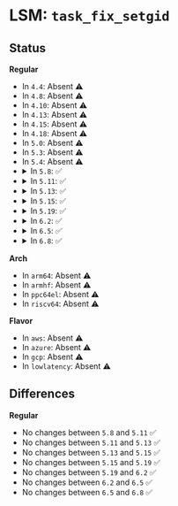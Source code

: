 # LSM: <code>task_fix_setgid</code>

## Status
<b>Regular</b>
<ul>
<li>
In <code>4.4</code>: Absent ⚠️
</li>
<li>
In <code>4.8</code>: Absent ⚠️
</li>
<li>
In <code>4.10</code>: Absent ⚠️
</li>
<li>
In <code>4.13</code>: Absent ⚠️
</li>
<li>
In <code>4.15</code>: Absent ⚠️
</li>
<li>
In <code>4.18</code>: Absent ⚠️
</li>
<li>
In <code>5.0</code>: Absent ⚠️
</li>
<li>
In <code>5.3</code>: Absent ⚠️
</li>
<li>
In <code>5.4</code>: Absent ⚠️
</li>
<li>
<details>
<summary>In <code>5.8</code>: ✅</summary>

```c
int security_task_fix_setgid(struct cred *new, const struct cred *old, int flags);
```
</details>
</li>
<li>
<details>
<summary>In <code>5.11</code>: ✅</summary>

```c
int security_task_fix_setgid(struct cred *new, const struct cred *old, int flags);
```
</details>
</li>
<li>
<details>
<summary>In <code>5.13</code>: ✅</summary>

```c
int security_task_fix_setgid(struct cred *new, const struct cred *old, int flags);
```
</details>
</li>
<li>
<details>
<summary>In <code>5.15</code>: ✅</summary>

```c
int security_task_fix_setgid(struct cred *new, const struct cred *old, int flags);
```
</details>
</li>
<li>
<details>
<summary>In <code>5.19</code>: ✅</summary>

```c
int security_task_fix_setgid(struct cred *new, const struct cred *old, int flags);
```
</details>
</li>
<li>
<details>
<summary>In <code>6.2</code>: ✅</summary>

```c
int security_task_fix_setgid(struct cred *new, const struct cred *old, int flags);
```
</details>
</li>
<li>
<details>
<summary>In <code>6.5</code>: ✅</summary>

```c
int security_task_fix_setgid(struct cred *new, const struct cred *old, int flags);
```
</details>
</li>
<li>
<details>
<summary>In <code>6.8</code>: ✅</summary>

```c
int security_task_fix_setgid(struct cred *new, const struct cred *old, int flags);
```
</details>
</li>
</ul>
<b>Arch</b>
<ul>
<li>
In <code>arm64</code>: Absent ⚠️
</li>
<li>
In <code>armhf</code>: Absent ⚠️
</li>
<li>
In <code>ppc64el</code>: Absent ⚠️
</li>
<li>
In <code>riscv64</code>: Absent ⚠️
</li>
</ul>
<b>Flavor</b>
<ul>
<li>
In <code>aws</code>: Absent ⚠️
</li>
<li>
In <code>azure</code>: Absent ⚠️
</li>
<li>
In <code>gcp</code>: Absent ⚠️
</li>
<li>
In <code>lowlatency</code>: Absent ⚠️
</li>
</ul>

## Differences
<b>Regular</b>
<ul>
<li>
No changes between <code>5.8</code> and <code>5.11</code> ✅
</li>
<li>
No changes between <code>5.11</code> and <code>5.13</code> ✅
</li>
<li>
No changes between <code>5.13</code> and <code>5.15</code> ✅
</li>
<li>
No changes between <code>5.15</code> and <code>5.19</code> ✅
</li>
<li>
No changes between <code>5.19</code> and <code>6.2</code> ✅
</li>
<li>
No changes between <code>6.2</code> and <code>6.5</code> ✅
</li>
<li>
No changes between <code>6.5</code> and <code>6.8</code> ✅
</li>
</ul>
